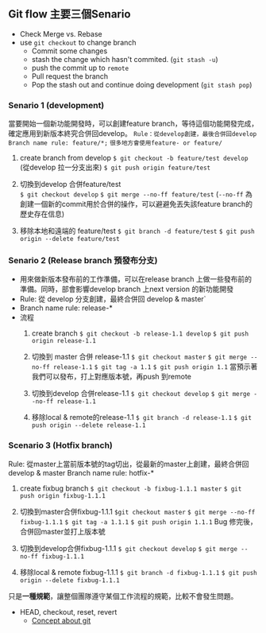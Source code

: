 ## Git flow 主要三個Senario

- Check Merge vs. Rebase 
- use `git checkout` to change branch
  - Commit some changes
  - stash the change which hasn't commited. (`git stash -u`)
  - push the commit up to `remote`
  - Pull request the branch
  - Pop the stash out and continue doing development (`git stash pop`)
    
### Senario 1 (development)
當要開始一個新功能開發時，可以創建feature branch，等待這個功能開發完成，確定應用到新版本終究合併回develop。
`Rule：從develop創建，最後合併回develop`
`Branch name rule: feature/*;`
`很多地方會使用feature- or feature/`

1. create branch from develop
    `$ git checkout -b feature/test develop` (從develop 拉一分支出來)
    `$ git push origin feature/test`
    
2. 切換到develop 合併feature/test    
    `$ git checkout develop`
    `$ git merge --no-ff feature/test` (`--no-ff` 為創建一個新的commit用於合併的操作，可以避避免丟失該feature branch的歷史存在信息)
    
3. 移除本地和遠端的 feature/test
    `$ git branch -d feature/test`
    `$ git push origin --delete feature/test`
    

### Senario 2 (Release branch 預發布分支)
- 用來做新版本發布前的工作準備，可以在release branch 上做一些發布前的準備。同時，部會影響develop branch 上next version 的新功能開發
- Rule: 從 develop 分支創建，最終合併回 develop & master`
- Branch name rule: release-*
- 流程
    1. create branch 
        `$ git checkout -b release-1.1 develop`
        `$ git push origin release-1.1`
        
    2. 切換到 master 合併 release-1.1
        `$ git checkout master`
        `$ git merge --no-ff release-1.1`
        `$ git tag -a 1.1`
        `$ git push origin 1.1`
        當預示著我們可以發布，打上對應版本號，再push 到remote
        
    3. 切換到develop 合併release-1.1
        `$ git checkout develop`
        `$ git merge --no-ff release-1.1`
        
    4. 移除local & remote的release-1.1
        `$ git branch -d release-1.1`
        `$ git push origin --delete release-1.1`
        

### Scenario 3 (Hotfix branch)

Rule: 從master上當前版本號的tag切出，從最新的master上創建，最終合併回develop & master
Branch name rule: hotfix-*

1. create fixbug branch
    `$ git checkout -b fixbug-1.1.1 master`
    `$ git push origin fixbug-1.1.1`
    
2. 切換到master合併fixbug-1.1.1
    `$git checkout master`
    `$ git merge --no-ff fixbug-1.1.1`
    `$ git tag -a 1.1.1`
    `$ git push origin 1.1.1`
    Bug 修完後，合併回master並打上版本號
    
3. 切換到develop合併fixbug-1.1.1
    `$ git checkout develop`
    `$ git merge --no-ff fixbug-1.1.1`
    
4. 移除local & remote fixbug-1.1.1
    `$ git branch -d fixbug-1.1.1`
    `$ git push origin --delete fixbug-1.1.1`
    

只是**一種規範**，讓整個團隊遵守某個工作流程的規範，比較不會發生問題。


- HEAD, checkout, reset, revert
  - [Concept about git](https://june.monster/git-github-checkout-reset-revert/)
